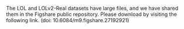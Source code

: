 The LOL and LOLv2-Real datasets have large files, and we have shared them in the Figshare public repository. Please download by visiting the following link. (doi: 10.6084/m9.figshare.27192921)
